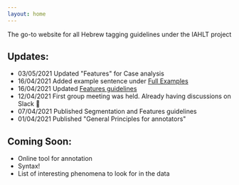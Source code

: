 ```yaml
---
layout: home
---
```


The go-to website for all Hebrew tagging guidelines under the IAHLT project

## Updates:
- 03/05/2021 Updated "Features" for Case analysis
- 16/04/2021 Added example sentence under [Full Examples][1]
- 16/04/2021 Updated [Features guidelines][2]
- 12/04/2021 First group meeting was held. Already having discussions on Slack :muscle:
- 07/04/2021 Published Segmentation and Features guidelines
- 01/04/2021 Published "General Principles for annotators"

## Coming Soon:
- Online tool for annotation
- Syntax!
- List of interesting phenomena to look for in the data


[1]: https://stavkl.github.io/hebrew-guidelines/morphology/2021-04-16-examples.html
[2]: https://stavkl.github.io/hebrew-guidelines/morphology/2021-04-07-features.html


